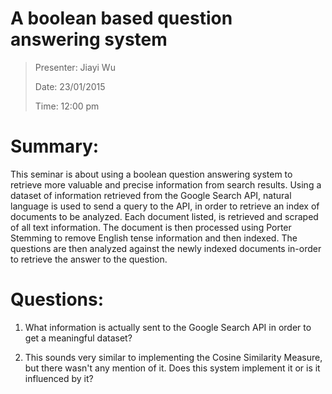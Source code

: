 A boolean based question answering system
=========================================

> Presenter: Jiayi Wu
>
> Date: 23/01/2015
>
> Time: 12:00 pm

# Summary:

This seminar is about using a boolean question answering system to retrieve more valuable and precise information from search results. Using a dataset of information retrieved from the Google Search API, natural language is used to send a query to the API, in order to retrieve an index of documents to be analyzed. Each document listed, is retrieved and scraped of all text information. The document is then processed using Porter Stemming to remove English tense information and then indexed. The questions are then analyzed against the newly indexed documents in-order to retrieve the answer to the question.

# Questions:

 1. What information is actually sent to the Google Search API in order to get a meaningful dataset?

 2. This sounds very similar to implementing the Cosine Similarity Measure, but there wasn't any mention of it. Does this system implement it or is it influenced by it?
